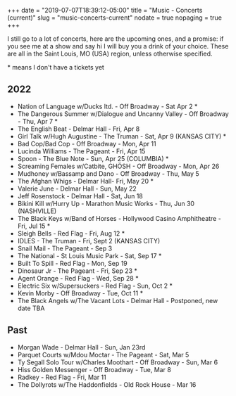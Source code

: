 +++
date = "2019-07-07T18:39:12-05:00"
title = "Music - Concerts (current)"
slug = "music-concerts-current"
nodate = true
nopaging = true
+++

I still go to a lot of concerts, here are the upcoming ones, and a promise: if you see me at a show and say hi I will buy you a drink of your choice. These are all in the Saint Louis, MO (USA) region, unless otherwise specified. 

\* means I don't have a tickets yet

## 2022

* Nation of Language w/Ducks ltd. - Off Broadway - Sat Apr 2 *
* The Dangerous Summer w/Dialogue and Uncanny Valley - Off Broadway - Thu, Apr 7 *
* The English Beat - Delmar Hall - Fri, Apr 8
* Girl Talk w/Hugh Augustine - The Truman - Sat, Apr 9 (KANSAS CITY) *
* Bad Cop/Bad Cop - Off Broadway - Mon, Apr 11
* Lucinda Williams - The Pageant - Fri, Apr 15
* Spoon - The Blue Note - Sun, Apr 25 (COLUMBIA) *
* Screaming Females w/Catbite, GHÖSH - Off Broadway - Mon, Apr 26
* Mudhoney w/Bassamp and Dano - Off Broadway - Thu, May 5
* The Afghan Whigs - Delmar Hall- Fri, May 20 *
* Valerie June - Delmar Hall - Sun, May 22
* Jeff Rosenstock - Delmar Hall - Sat, Jun 18
* Bikini Kill w/Hurry Up - Marathon Music Works - Thu, Jun 30 (NASHVILLE)
* The Black Keys w/Band of Horses - Hollywood Casino Amphitheatre - Fri, Jul 15 *
* Sleigh Bells - Red Flag - Fri, Aug 12 *
* IDLES - The Truman - Fri, Sept 2 (KANSAS CITY)
* Snail Mail - The Pageant - Sep 3
* The National - St Louis Music Park - Sat, Sep 17 *
* Built To Spill - Red Flag - Mon, Sep 19
* Dinosaur Jr - The Pageant - Fri, Sep 23 *
* Agent Orange - Red Flag - Wed, Sep 28 *
* Electric Six w/Supersuckers - Red Flag - Sun, Oct 2 *
* Kevin Morby - Off Broadway - Tue, Oct 11 *
* The Black Angels w/The Vacant Lots - Delmar Hall - Postponed, new date TBA

## Past 

* Morgan Wade - Delmar Hall - Sun, Jan 23rd
* Parquet Courts w/Mdou Moctar - The Pageant - Sat, Mar 5
* Ty Segall Solo Tour w/Charles Moothart - Off Broadway - Sun, Mar 6
* Hiss Golden Messenger - Off Broadway - Tue, Mar 8
* Radkey - Red Flag - Fri, Mar 11
* The Dollyrots w/The Haddonfields - Old Rock House - Mar 16
